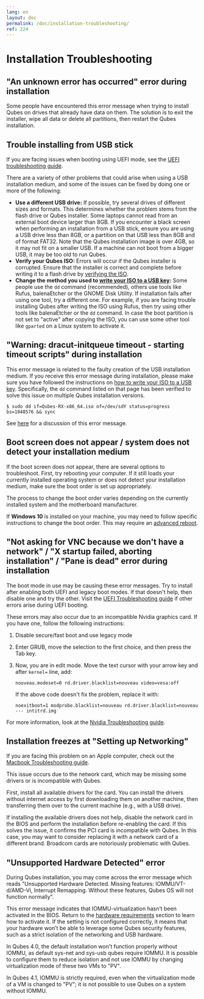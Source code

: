 ```yaml
---
lang: en
layout: doc
permalink: /doc/installation-troubleshooting/
ref: 224
---
```


# Installation Troubleshooting 

## "An unknown error has occurred" error during installation 

Some people have encountered this error message when trying to install Qubes on drives that already have data on them. 
The solution is to exit the installer, wipe all data or delete all partitions, then restart the Qubes installation. 

## Trouble installing from USB stick 

If you are facing issues when booting using UEFI mode, see the [UEFI troubleshooting guide](/doc/uefi-troubleshooting/). 

There are a variety of other problems that could arise when using a USB installation medium, and some of the issues can be fixed by doing one or more of the following:

* **Use a different USB drive:** 
If possible, try several drives of different sizes and formats. 
This determines whether the problem stems from the flash drive or Qubes installer.
Some laptops cannot read from an external boot device larger than 8GB. 
If you encounter a black screen when performing an installation from a USB stick, ensure you are using a USB drive less than 8GB, or a partition on that USB less than 8GB and of format FAT32.
Note that the Qubes installation image is over 4GB, so it may not fit on a smaller USB. 
If a machine can not boot from a bigger USB, it may be too old to run Qubes. 
* **Verify your Qubes ISO:** 
Errors will occur if the Qubes installer is corrupted. 
Ensure that the installer is correct and complete before writing it to a flash drive by [verifying the ISO](/security/verifying-signatures/#how-to-verify-qubes-iso-signatures). 
* **Change the method you used to [write your ISO to a USB key](/doc/installation-guide/#copying-the-iso-onto-the-installation-medium):** 
Some people use the ``dd`` command (recommended), others use tools like Rufus, balenaEtcher or the GNOME Disk Utility. 
If installation fails after using one tool, try a different one. 
For example, if you are facing trouble installing Qubes after writing the ISO using Rufus, then try using other tools like balenaEtcher or the ``dd`` command. 
In case the boot partition is not set to "active" after copying the ISO, you can use some other tool like `gparted` on a Linux system to activate it. 

## "Warning: dracut-initqueue timeout - starting timeout scripts" during installation

This error message is related to the faulty creation of the USB installation medium.  If you receive this error message during installation, please make sure you have followed the instructions on [how to write your ISO to a USB key](/doc/installation-guide/#copying-the-iso-onto-the-installation-medium).  Specifically, the ``dd`` command listed on that page has been verified to solve this issue on multiple Qubes installation versions. 
```
$ sudo dd if=Qubes-RX-x86_64.iso of=/dev/sdY status=progress bs=1048576 && sync
```

See [here](https://github.com/QubesOS/qubes-issues/issues/6447) for a discussion of this error message.

## Boot screen does not appear / system does not detect your installation medium 

If the boot screen does not appear, there are several options to troubleshoot.
First, try rebooting your computer. 
If it still loads your currently installed operating system or does not detect your installation medium, make sure the boot order is set up appropriately. 

The process to change the boot order varies depending on the currently installed system and the motherboard manufacturer. 

If **Windows 10** is installed on your machine, you may need to follow specific instructions to change the boot order. 
This may require an [advanced reboot](https://support.microsoft.com/en-us/help/4026206/windows-10-find-safe-mode-and-other-startup-settings).

## "Not asking for VNC because we don't have a network" / "X startup failed, aborting installation" / "Pane is dead" error during installation 

The boot mode in use may be causing these error messages. 
Try to install after enabling both UEFI and legacy boot modes. 
If that doesn't help, then disable one and try the other. 
Visit the [UEFI Troubleshooting guide](/doc/uefi-troubleshooting/) if other errors arise during UEFI booting. 

These errors may also occur due to an incompatible Nvidia graphics card. If you have one, follow the following instructions:
1. Disable secure/fast boot and use legacy mode
2. Enter GRUB, move the selection to the first choice, and then press the Tab key. 
3. Now, you are in edit mode. Move the text cursor with your arrow key and after ``kernel=`` line, add:

    ```
    nouveau.modeset=0 rd.driver.blacklist=nouveau video=vesa:off
    ```

    If the above code doesn't fix the problem, replace it with:

    ```   
    noexitboot=1 modprobe.blacklist=nouveau rd.driver.blacklist=nouveau --- intitrd.img
    ```

For more information, look at the [Nvidia Troubleshooting guide](https://github.com/Qubes-Community/Contents/blob/master/docs/troubleshooting/nvidia-troubleshooting.md#disabling-nouveau).

## Installation freezes at "Setting up Networking" 
 
If you are facing this problem on an Apple computer, check out the [Macbook Troubleshooting guide](https://github.com/Qubes-Community/Contents/blob/master/docs/troubleshooting/macbook-troubleshooting.md).

This issue occurs due to the network card, which may be missing some drivers or is incompatible with Qubes. 

First, install all available drivers for the card. 
You can install the drivers without internet access by first downloading them on another machine, then transferring them over to the current machine (e.g., with a USB drive). 

If installing the available drivers does not help, disable the network card in the BIOS and perform the installation before re-enabling the card. 
If this solves the issue, it confirms the PCI card is incompatible with Qubes. 
In this case, you may want to consider replacing it with a network card of a different brand. 
Broadcom cards are notoriously problematic with Qubes.


## "Unsupported Hardware Detected" error ##

During Qubes installation, you may come across the error message which reads "Unsupported Hardware Detected. 
Missing features: IOMMU/VT-d/AMD-Vi, Interrupt Remapping. Without these features, Qubes OS will not function normally". 

This error message indicates that IOMMU-virtualization hasn’t been activated in the BIOS. 
Return to the [hardware requirements](/doc/installation-guide/#hardware-requirements) section to learn how to activate it. 
If the setting is not configured correctly, it means that your hardware won’t be able to leverage some Qubes security features, such as a strict isolation of the networking and USB hardware.

In Qubes 4.0, the default installation won't function properly without IOMMU, as default sys-net and sys-usb qubes require IOMMU. It is possible to configure them to reduce isolation and not use IOMMU by changing virtualization mode of these two VMs to "PV".

In Qubes 4.1, IOMMU is strictly required, even when the virtualization mode of a VM is changed to "PV"; it is not possible to use Qubes on a system without IOMMU.

